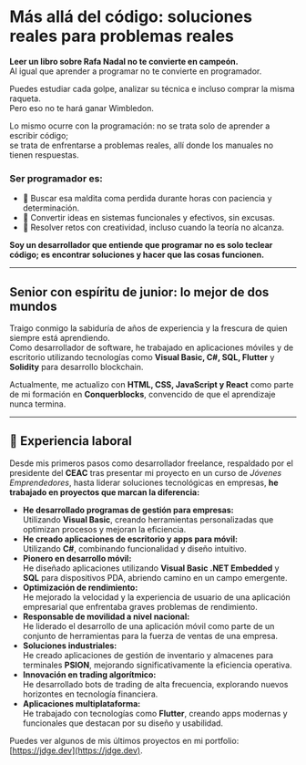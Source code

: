 # Más allá del código: soluciones reales para problemas reales  

**Leer un libro sobre Rafa Nadal no te convierte en campeón.**  
Al igual que aprender a programar no te convierte en programador.  

Puedes estudiar cada golpe, analizar su técnica e incluso comprar la misma raqueta.  
Pero eso no te hará ganar Wimbledon.  

Lo mismo ocurre con la programación: no se trata solo de aprender a escribir código;  
se trata de enfrentarse a problemas reales, allí donde los manuales no tienen respuestas.  

### Ser programador es:  
- 🔸 Buscar esa maldita coma perdida durante horas con paciencia y determinación.  
- 🔸 Convertir ideas en sistemas funcionales y efectivos, sin excusas.  
- 🔸 Resolver retos con creatividad, incluso cuando la teoría no alcanza.  

**Soy un desarrollador que entiende que programar no es solo teclear código; es encontrar soluciones y hacer que las cosas funcionen.**  

---

## Senior con espíritu de junior: lo mejor de dos mundos  

Traigo conmigo la sabiduría de años de experiencia y la frescura de quien siempre está aprendiendo.  
Como desarrollador de software, he trabajado en aplicaciones móviles y de escritorio utilizando tecnologías como **Visual Basic, C#, SQL, Flutter** y **Solidity** para desarrollo blockchain.  

Actualmente, me actualizo con **HTML, CSS, JavaScript y React** como parte de mi formación en **Conquerblocks**, convencido de que el aprendizaje nunca termina.  

---

## 💼 Experiencia laboral  

Desde mis primeros pasos como desarrollador freelance, respaldado por el presidente del **CEAC** tras presentar mi proyecto en un curso de _Jóvenes Emprendedores_, hasta liderar soluciones tecnológicas en empresas, **he trabajado en proyectos que marcan la diferencia:**  

- **He desarrollado programas de gestión para empresas:**  
  Utilizando **Visual Basic**, creando herramientas personalizadas que optimizan procesos y mejoran la eficiencia.  
- **He creado aplicaciones de escritorio y apps para móvil:**  
  Utilizando **C#**, combinando funcionalidad y diseño intuitivo.  
- **Pionero en desarrollo móvil:**  
  He diseñado aplicaciones utilizando **Visual Basic .NET Embedded** y **SQL** para dispositivos PDA, abriendo camino en un campo emergente.  
- **Optimización de rendimiento:**  
  He mejorado la velocidad y la experiencia de usuario de una aplicación empresarial que enfrentaba graves problemas de rendimiento.  
- **Responsable de movilidad a nivel nacional:**  
  He liderado el desarrollo de una aplicación móvil como parte de un conjunto de herramientas para la fuerza de ventas de una empresa.  
- **Soluciones industriales:**  
  He creado aplicaciones de gestión de inventario y almacenes para terminales **PSION**, mejorando significativamente la eficiencia operativa.  
- **Innovación en trading algorítmico:**  
  He desarrollado bots de trading de alta frecuencia, explorando nuevos horizontes en tecnología financiera.  
- **Aplicaciones multiplataforma:**  
  He trabajado con tecnologías como **Flutter**, creando apps modernas y funcionales que destacan por su diseño y usabilidad.  

Puedes ver algunos de mis últimos proyectos en mi portfolio:  
[https://jdge.dev](https://jdge.dev).  


